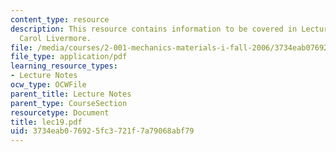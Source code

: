 ```yaml
---
content_type: resource
description: This resource contains information to be covered in Lecture 19 by Prof.
  Carol Livermore.
file: /media/courses/2-001-mechanics-materials-i-fall-2006/3734eab076925fc3721f7a79068abf79_lec19.pdf
file_type: application/pdf
learning_resource_types:
- Lecture Notes
ocw_type: OCWFile
parent_title: Lecture Notes
parent_type: CourseSection
resourcetype: Document
title: lec19.pdf
uid: 3734eab0-7692-5fc3-721f-7a79068abf79
---
```


